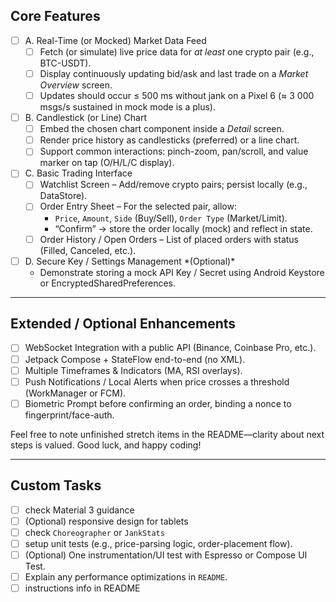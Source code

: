 ## Core Features

- [ ] A. Real-Time (or Mocked) Market Data Feed
  - [ ] Fetch (or simulate) live price data for *at least* one crypto pair (e.g., BTC-USDT).
  - [ ] Display continuously updating bid/ask and last trade on a *Market Overview* screen.
  - [ ] Updates should occur ≤ 500 ms without jank on a Pixel 6 (≈ 3 000 msgs/s sustained in mock mode is a plus).
  
- [ ] B. Candlestick (or Line) Chart
  - [ ] Embed the chosen chart component inside a *Detail* screen.
  - [ ] Render price history as candlesticks (preferred) or a line chart.
  - [ ] Support common interactions: pinch-zoom, pan/scroll, and value marker on tap (O/H/L/C display).

- [ ] C. Basic Trading Interface
  - [ ] Watchlist Screen – Add/remove crypto pairs; persist locally (e.g., DataStore).
  - [ ] Order Entry Sheet – For the selected pair, allow:
    - `Price`, `Amount`, `Side` (Buy/Sell), `Order Type` (Market/Limit).
    - “Confirm” → store the order locally (mock) and reflect in state.
  - [ ] Order History / Open Orders – List of placed orders with status (Filled, Canceled, etc.).

- [ ] D. Secure Key / Settings Management \*(Optional)\*
  - Demonstrate storing a mock API Key / Secret using Android Keystore or EncryptedSharedPreferences.

------

## Extended / Optional Enhancements

- [ ] WebSocket Integration with a public API (Binance, Coinbase Pro, etc.).
- [ ] Jetpack Compose + StateFlow end-to-end (no XML).
- [ ] Multiple Timeframes & Indicators (MA, RSI overlays).
- [ ] Push Notifications / Local Alerts when price crosses a threshold (WorkManager or FCM).
- [ ] Biometric Prompt before confirming an order, binding a nonce to fingerprint/face-auth.

Feel free to note unfinished stretch items in the README—clarity about next steps is valued. Good luck, and happy coding!

------

## Custom Tasks

- [ ] check Material 3 guidance 
- [ ] (Optional) responsive design for tablets
- [ ] check `Choreographer` or `JankStats`
- [ ] setup unit tests (e.g., price-parsing logic, order-placement flow).
- [ ] (Optional) One instrumentation/UI test with Espresso or Compose UI Test.
- [ ] Explain any performance optimizations in `README`.
- [ ] instructions info in README 